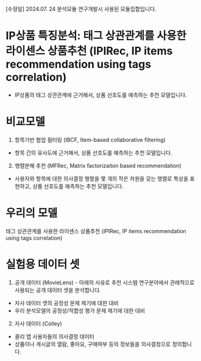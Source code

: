 [수정일] 2024.07. 24
분석모듈 연구개발시 사용된 모듈집합입니다.

# IP상품 특징분석: 태그 상관관계를 사용한 라이센스 상품추천 (IPIRec, IP items recommendation using tags correlation)
- IP상품의 태그 상관관계에 근거해서, 상품 선호도를 예측하는 추천 모델입니다.

# 비교모델
1. 항목기반 협업 필터링 (IBCF, Item-based collaborative filtering)
- 항목 간의 유사도에 근거해서, 상품 선호도를 예측하는 추천 모델입니다.
2. 행렬분해 추천 (MFRec, Matrix factorizaiton based recommendation)
- 사용자와 항목에 대한 의사결정 행렬을 몇 개의 작은 차원을 갖는 행렬로 특성을 표현하고, 상품 선호도를 예측하는 추천 모델입니다.

# 우리의 모델
태그 상관관계를 사용한 라이센스 상품추천 (IPIRec, IP items recommendation using tags correlation)

# 실험용 데이터 셋
1. 공개 데이터 (MovieLens) - 아래의 사유로 추천 시스템 연구분야에서 관례적으로 사용되는 공개 데이터 셋을 분석합니다.
- 자사 데이터 셋의 공정성 문제 제기에 대한 대비
- 우리 분석모델의 공정성/적합성 평가 문제 제기에 대한 대비

2. 자사 데이터 (Colley)
- 콜리 앱 사용자들의 의사결정 데이터
- 상품이나 게시글의 열람, 좋아요, 구매여부 등의 정보들을 의사결정으로 정의합니다.
